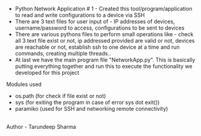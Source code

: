 * Python Network Application # 1 - Created this tool/program/application to read and write configurations to a device via SSH
* There are 3 text files for user input of - IP addresses of devices, username/password to access, configurations to be sent to devices
* There are various pythons files to perform small operations like - check all 3 text file exist or not, ip addressed provided are valid or not, devices are reachable or not, establish ssh to one device at a time and run commands, creating multiple threads..
* At last we have the main program file "NetworkApp.py". This is basically putting everything together and run this to execute the functionality we developed for this project

Modules used 
* os.path (for check if file exist or not)
* sys (for exiting the program in case of error sys dot exit())
* paramiko (used for SSH and networking remote connectivity)


<br>
Author - Tarundeep Sharma
